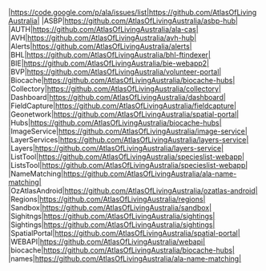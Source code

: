 |https://code.google.com/p/ala/issues/list|https://github.com/AtlasOfLivingAustralia|
|ASBP|https://github.com/AtlasOfLivingAustralia/asbp-hub|
|AUTH|https://github.com/AtlasOfLivingAustralia/ala-cas|
|AVH|https://github.com/AtlasOfLivingAustralia/avh-hub|
|Alerts|https://github.com/AtlasOfLivingAustralia/alerts|
|BHL|https://github.com/AtlasOfLivingAustralia/bhl-ftindexer|
|BIE|https://github.com/AtlasOfLivingAustralia/bie-webapp2|
|BVP|https://github.com/AtlasOfLivingAustralia/volunteer-portal|
|Biocache|https://github.com/AtlasOfLivingAustralia/biocache-hubs|
|Collectory|https://github.com/AtlasOfLivingAustralia/collectory|
|Dashboard|https://github.com/AtlasOfLivingAustralia/dashboard|
|FieldCapture|https://github.com/AtlasOfLivingAustralia/fieldcapture|
|Geonetwork|https://github.com/AtlasOfLivingAustralia/spatial-portal|
|Hubs|https://github.com/AtlasOfLivingAustralia/biocache-hubs|
|ImageService|https://github.com/AtlasOfLivingAustralia/image-service|
|LayerServices|https://github.com/AtlasOfLivingAustralia/layers-service|
|Layers|https://github.com/AtlasOfLivingAustralia/layers-service|
|ListTool|https://github.com/AtlasOfLivingAustralia/specieslist-webapp|
|ListsTool|https://github.com/AtlasOfLivingAustralia/specieslist-webapp|
|NameMatching|https://github.com/AtlasOfLivingAustralia/ala-name-matching|
|OzAtlasAndroid|https://github.com/AtlasOfLivingAustralia/ozatlas-android|
|Regions|https://github.com/AtlasOfLivingAustralia/regions|
|Sandbox|https://github.com/AtlasOfLivingAustralia/sandbox|
|Sighitngs|https://github.com/AtlasOfLivingAustralia/sightings|
|Sightings|https://github.com/AtlasOfLivingAustralia/sightings|
|SpatialPortal|https://github.com/AtlasOfLivingAustralia/spatial-portal|
|WEBAPI|https://github.com/AtlasOfLivingAustralia/webapi|
|biocache|https://github.com/AtlasOfLivingAustralia/biocache-hubs|
|names|https://github.com/AtlasOfLivingAustralia/ala-name-matching|
